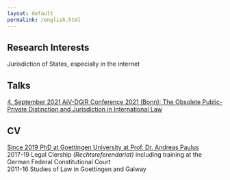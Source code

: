 ```yaml
---
layout: default
permalink: /english.html
---
```

## Research Interests  
Jurisdiction of States, especially in the internet

## Talks
[4. September 2021 AjV-DGIR Conference 2021 (Bonn): The Obsolete Public-Private Distinction and Jurisdiction in International Law](https://twitter.com/AjVGermany/status/1376503351421067269)

## CV
[Since 2019 PhD at Goettingen University at Prof. Dr. Andreas Paulus](https://www.uni-goettingen.de/en/428949.html)  
2017-19 Legal Clership <i>(Rechtsreferendariat)</i> including training at the German Federal Constitutional Court  
2011-16 Studies of Law in Goettingen and Galway
